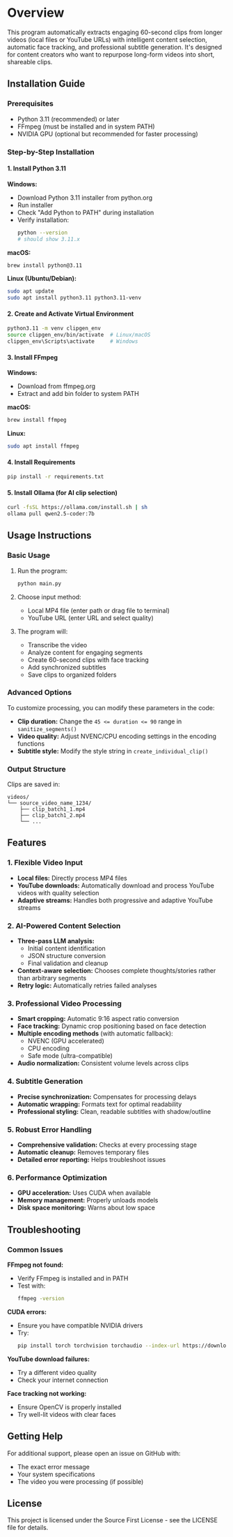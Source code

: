 # Overview

This program automatically extracts engaging 60-second clips from longer videos (local files or YouTube URLs) with intelligent content selection, automatic face tracking, and professional subtitle generation. It's designed for content creators who want to repurpose long-form videos into short, shareable clips.

## Installation Guide

### Prerequisites

- Python 3.11 (recommended) or later
- FFmpeg (must be installed and in system PATH)
- NVIDIA GPU (optional but recommended for faster processing)

### Step-by-Step Installation

#### 1. Install Python 3.11

**Windows:**
- Download Python 3.11 installer from python.org
- Run installer
- Check "Add Python to PATH" during installation
- Verify installation:
  ```bash
  python --version
  # should show 3.11.x
  ```

**macOS:**
```bash
brew install python@3.11
```

**Linux (Ubuntu/Debian):**
```bash
sudo apt update
sudo apt install python3.11 python3.11-venv
```

#### 2. Create and Activate Virtual Environment

```bash
python3.11 -m venv clipgen_env
source clipgen_env/bin/activate  # Linux/macOS
clipgen_env\Scripts\activate     # Windows
```

#### 3. Install FFmpeg

**Windows:**
- Download from ffmpeg.org
- Extract and add bin folder to system PATH

**macOS:**
```bash
brew install ffmpeg
```

**Linux:**
```bash
sudo apt install ffmpeg
```

#### 4. Install Requirements

```bash
pip install -r requirements.txt
```

#### 5. Install Ollama (for AI clip selection)

```bash
curl -fsSL https://ollama.com/install.sh | sh
ollama pull qwen2.5-coder:7b
```

## Usage Instructions

### Basic Usage

1. Run the program:
   ```bash
   python main.py
   ```

2. Choose input method:
   - Local MP4 file (enter path or drag file to terminal)
   - YouTube URL (enter URL and select quality)

3. The program will:
   - Transcribe the video
   - Analyze content for engaging segments
   - Create 60-second clips with face tracking
   - Add synchronized subtitles
   - Save clips to organized folders

### Advanced Options

To customize processing, you can modify these parameters in the code:
- **Clip duration:** Change the `45 <= duration <= 90` range in `sanitize_segments()`
- **Video quality:** Adjust NVENC/CPU encoding settings in the encoding functions
- **Subtitle style:** Modify the style string in `create_individual_clip()`

### Output Structure

Clips are saved in:
```
videos/
└── source_video_name_1234/
    ├── clip_batch1_1.mp4
    ├── clip_batch1_2.mp4
    └── ...
```

## Features

### 1. Flexible Video Input
- **Local files:** Directly process MP4 files
- **YouTube downloads:** Automatically download and process YouTube videos with quality selection
- **Adaptive streams:** Handles both progressive and adaptive YouTube streams

### 2. AI-Powered Content Selection
- **Three-pass LLM analysis:**
  - Initial content identification
  - JSON structure conversion
  - Final validation and cleanup
- **Context-aware selection:** Chooses complete thoughts/stories rather than arbitrary segments
- **Retry logic:** Automatically retries failed analyses

### 3. Professional Video Processing
- **Smart cropping:** Automatic 9:16 aspect ratio conversion
- **Face tracking:** Dynamic crop positioning based on face detection
- **Multiple encoding methods** (with automatic fallback):
  - NVENC (GPU accelerated)
  - CPU encoding
  - Safe mode (ultra-compatible)
- **Audio normalization:** Consistent volume levels across clips

### 4. Subtitle Generation
- **Precise synchronization:** Compensates for processing delays
- **Automatic wrapping:** Formats text for optimal readability
- **Professional styling:** Clean, readable subtitles with shadow/outline

### 5. Robust Error Handling
- **Comprehensive validation:** Checks at every processing stage
- **Automatic cleanup:** Removes temporary files
- **Detailed error reporting:** Helps troubleshoot issues

### 6. Performance Optimization
- **GPU acceleration:** Uses CUDA when available
- **Memory management:** Properly unloads models
- **Disk space monitoring:** Warns about low space

## Troubleshooting

### Common Issues

**FFmpeg not found:**
- Verify FFmpeg is installed and in PATH
- Test with:
  ```bash
  ffmpeg -version
  ```

**CUDA errors:**
- Ensure you have compatible NVIDIA drivers
- Try:
  ```bash
  pip install torch torchvision torchaudio --index-url https://download.pytorch.org/whl/cu128
  ```

**YouTube download failures:**
- Try a different video quality
- Check your internet connection

**Face tracking not working:**
- Ensure OpenCV is properly installed
- Try well-lit videos with clear faces

## Getting Help

For additional support, please open an issue on GitHub with:
- The exact error message
- Your system specifications
- The video you were processing (if possible)

## License

This project is licensed under the Source First License - see the LICENSE file for details.